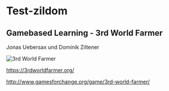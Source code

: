 # Test-zildom
## Gamebased Learning - 3rd World Farmer
Jonas Uebersax und Dominik Ziltener

![3rd World Farmer](https://user-images.githubusercontent.com/56537073/66740548-beb9ad00-ee73-11e9-989b-3e5fa1c7cbf9.png)

https://3rdworldfarmer.org/

http://www.gamesforchange.org/game/3rd-world-farmer/

